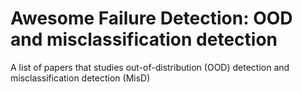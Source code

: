 # Awesome Failure Detection: OOD and misclassification detection
A list of papers that studies out-of-distribution (OOD) detection and misclassification detection (MisD)

